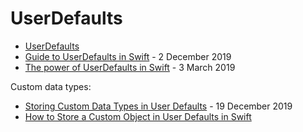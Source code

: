 # UserDefaults

- [UserDefaults](https://developer.apple.com/documentation/foundation/userdefaults)
- [Guide to UserDefaults in Swift](https://www.vadimbulavin.com/advanced-guide-to-userdefaults-in-swift/) - 2 December 2019
- [The power of UserDefaults in Swift](https://www.swiftbysundell.com/articles/the-power-of-userdefaults-in-swift/) - 3 March 2019
	
Custom data types:
- [Storing Custom Data Types in User Defaults](https://nsscreencast.com/episodes/422-user-defaults-custom-types) - 19 December 2019
- [How to Store a Custom Object in User Defaults in Swift](https://cocoacasts.com/ud-5-how-to-store-a-custom-object-in-user-defaults-in-swift)